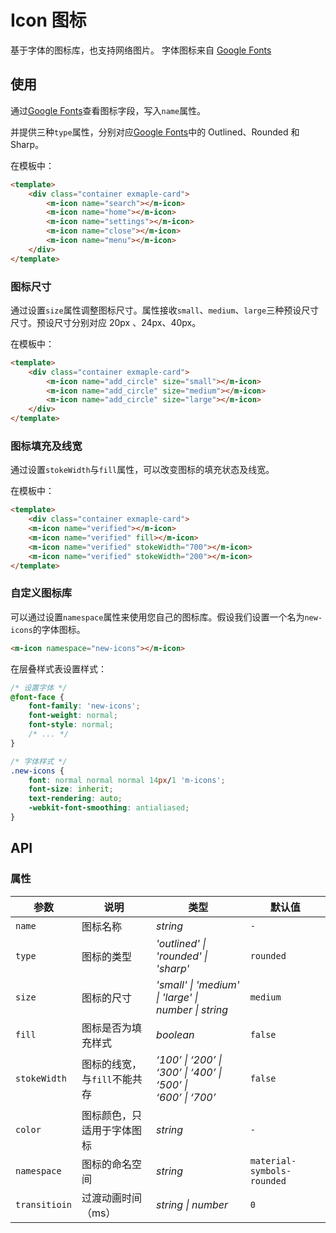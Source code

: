 # Icon 图标

基于字体的图标库，也支持网络图片。 字体图标来自 [Google Fonts](https://fonts.google.com/icons?icon.set=Material+Symbols&icon.style=Outlined)

## 使用

通过[Google Fonts](https://fonts.google.com/icons?icon.set=Material+Symbols&icon.style=Outlined)查看图标字段，写入`name`属性。

并提供三种`type`属性，分别对应[Google Fonts](https://fonts.google.com/icons?icon.set=Material+Symbols&icon.style=Outlined)中的 Outlined、Rounded 和 Sharp。

<ClientOnly>
<icon-use></icon-use>
</ClientOnly>

在模板中：

```html
<template>
    <div class="container exmaple-card">
        <m-icon name="search"></m-icon>
        <m-icon name="home"></m-icon>
        <m-icon name="settings"></m-icon>
        <m-icon name="close"></m-icon>
        <m-icon name="menu"></m-icon>
    </div>
</template>
```

### 图标尺寸

通过设置`size`属性调整图标尺寸。属性接收`small`、`medium`、`large`三种预设尺寸尺寸。预设尺寸分别对应 20px 、24px、40px。

<ClientOnly>
<icon-size></icon-size>
</ClientOnly>

在模板中：

```html
<template>
    <div class="container exmaple-card">
        <m-icon name="add_circle" size="small"></m-icon>
        <m-icon name="add_circle" size="medium"></m-icon>
        <m-icon name="add_circle" size="large"></m-icon>
    </div>
</template>
```

### 图标填充及线宽

通过设置`stokeWidth`与`fill`属性，可以改变图标的填充状态及线宽。

<ClientOnly>
<icon-fill></icon-fill>
</ClientOnly>

在模板中：

```html
<template>
    <div class="container exmaple-card">
    <m-icon name="verified"></m-icon>
    <m-icon name="verified" fill></m-icon>
    <m-icon name="verified" stokeWidth="700"></m-icon>
    <m-icon name="verified" stokeWidth="200"></m-icon>
</template>
```

### 自定义图标库

可以通过设置`namespace`属性来使用您自己的图标库。假设我们设置一个名为`new-icons`的字体图标。

```html
<m-icon namespace="new-icons"></m-icon>
```

在层叠样式表设置样式：

```css
/* 设置字体 */
@font-face {
    font-family: 'new-icons';
    font-weight: normal;
    font-style: normal;
    /* ... */
}

/* 字体样式 */
.new-icons {
    font: normal normal normal 14px/1 'm-icons';
    font-size: inherit;
    text-rendering: auto;
    -webkit-font-smoothing: antialiased;
}
```

## API

### 属性

| 参数         | 说明                         | 类型                                                               | 默认值                     |
| ------------ | ---------------------------- | ------------------------------------------------------------------ | -------------------------- |
| `name`       | 图标名称                     | _string_                                                           | `-`                        |
| `type`       | 图标的类型                   | _'outlined' \| 'rounded' \| 'sharp'_                               | `rounded`                  |
| `size`       | 图标的尺寸                   | _'small' \| 'medium' \| 'large' \| <br> number \| string_          | `medium`                   |
| `fill`       | 图标是否为填充样式           | _boolean_                                                          | `false`                    |
| `stokeWidth` | 图标的线宽，与`fill`不能共存 | _‘100’ \| ‘200’ \| ‘300’ \| ‘400’ \| ‘500’ \| <br> ‘600’ \| ‘700’_ | `false`                    |
| `color`      | 图标颜色，只适用于字体图标   | _string_                                                           | `-`                        |
| `namespace`  | 图标的命名空间               | _string_                                                           | `material-symbols-rounded` |
| `transitioin`  | 过渡动画时间（ms）   | _string \| number_                                                           | `0` |
